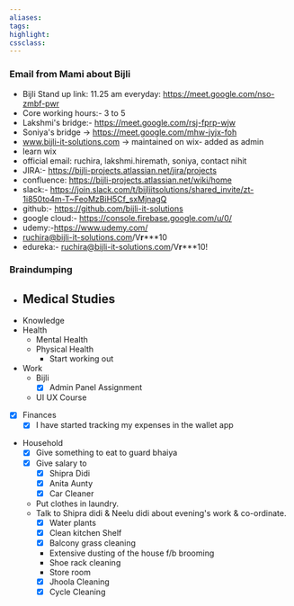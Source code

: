 ```yaml
---
aliases:  
tags:
highlight:  
cssclass:
---
```


### Email from Mami about Bijli
- Bijli Stand up link: 11.25 am everyday: https://meet.google.com/nso-zmbf-pwr
- Core working hours:- 3 to 5
- Lakshmi's bridge:-  https://meet.google.com/rsj-fprp-wjw
- Soniya's bridge → https://meet.google.com/mhw-jyjx-foh
- www.bijli-it-solutions.com -> maintained on wix- added as admin
- learn wix
- official email: ruchira, lakshmi.hiremath, soniya, contact nihit
- JIRA:- https://bijli-projects.atlassian.net/jira/projects
- confluence: https://bijli-projects.atlassian.net/wiki/home
- slack:- https://join.slack.com/t/bijliitsolutions/shared_invite/zt-1i850to4m-T~FeoMzBiH5Cf_sxMjnagQ
- github:- https://github.com/bijli-it-solutions
- google cloud:- https://console.firebase.google.com/u/0/
- udemy:-https://www.udemy.com/
- ruchira@bijli-it-solutions.com/V**r*****10
- edureka:- ruchira@bijli-it-solutions.com/V**r*****10!


### Braindumping
- Medical Studies
	- 
- Knowledge
- Health
	- Mental Health
	- Physical Health
		- Start working out
- Work
	- Bijli
		- [x] Admin Panel Assignment
	- UI UX Course
- [x] Finances
	- [x] I have started tracking my expenses in the wallet app
- Household
	- [x] Give something to eat to guard bhaiya
	- [x] Give salary to 
		- [x] Shipra Didi
		- [x] Anita Aunty
		- [x] Car Cleaner
	- Put clothes in laundry.
	- Talk to Shipra didi & Neelu didi about evening's work & co-ordinate.
		- [x] Water plants
		- [x] Clean kitchen Shelf
		- [x] Balcony grass cleaning
		- Extensive dusting of the house f/b brooming
		- Shoe rack cleaning
		- Store room 
		- [x] Jhoola Cleaning
		- [x] Cycle Cleaning